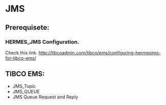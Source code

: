 # JMS 
## Prerequisete:
  ### HERMES_JMS Configuration.
  Check this link. http://tibcoadmin.com/tibco/ems/configuring-hermesjms-for-tibco-ems/ 
   
  
## TIBCO EMS:
  * JMS_Topic
  * JMS_QUEUE
  * JMS Queue Request and Reply
  
    
